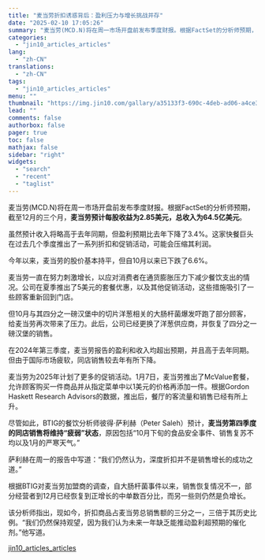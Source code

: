```yaml
---
title: "麦当劳折扣诱惑背后：盈利压力与增长挑战并存"
date: "2025-02-10 17:05:26"
summary: "麦当劳(MCD.N)将在周一市场开盘前发布季度财报。根据FactSet的分析师预期，截至12月的三个..."
categories:
  - "jin10_articles_articles"
lang:
  - "zh-CN"
translations:
  - "zh-CN"
tags:
  - "jin10_articles_articles"
menu: ""
thumbnail: "https://img.jin10.com/gallary/a35133f3-690c-4deb-ad06-a4ce3f60c368.png/lite"
lead: ""
comments: false
authorbox: false
pager: true
toc: false
mathjax: false
sidebar: "right"
widgets:
  - "search"
  - "recent"
  - "taglist"
---
```


麦当劳(MCD.N)将在周一市场开盘前发布季度财报。根据FactSet的分析师预期，截至12月的三个月，**麦当劳预计每股收益为2.85美元，总收入为64.5亿美元**。

虽然预计收入将略高于去年同期，但盈利预期比去年下降了3.4%。这家快餐巨头在过去几个季度推出了一系列折扣和促销活动，可能会压缩其利润。

今年以来，麦当劳的股价基本持平，但自10月以来已下跌了6.6%。

麦当劳一直在努力刺激增长，以应对消费者在通货膨胀压力下减少餐饮支出的情况。公司在夏季推出了5美元的套餐优惠，以及其他促销活动，这些措施吸引了一些顾客重新回到门店。

但10月与其四分之一磅汉堡中的切片洋葱相关的大肠杆菌爆发吓跑了部分顾客，给麦当劳再次带来了压力。此后，公司已经更换了洋葱供应商，并恢复了四分之一磅汉堡的销售。

在2024年第三季度，麦当劳报告的盈利和收入均超出预期，并且高于去年同期。但由于国际市场疲软，同店销售较去年有所下降。

麦当劳为2025年计划了更多的促销活动。1月7日，麦当劳推出了McValue套餐，允许顾客购买一件商品并从指定菜单中以1美元的价格再添加一件。根据Gordon Haskett Research Advisors的数据，推出后，餐厅的客流量和销售已经有所上升。

尽管如此，BTIG的餐饮分析师彼得·萨利赫（Peter Saleh）预计，**麦当劳第四季度的同店销售将维持“疲弱”状态**，原因包括“10月下旬的食品安全事件、销售复苏不均以及1月的严寒天气。”

萨利赫在周一的报告中写道：“我们仍然认为，深度折扣并不是销售增长的成功之道。”

根据BTIG对麦当劳加盟商的调查，自大肠杆菌事件以来，销售恢复情况不一，部分经营者到12月已经恢复到正增长的中单数百分比，而另一些则仍然是负增长。

该分析师指出，现如今，折扣商品占麦当劳总销售额的三分之一，三倍于其历史比例。“我们仍然保持观望，因为我们认为未来一年缺乏能推动盈利超预期的催化剂。”他写道。

[jin10_articles_articles](https://xnews.jin10.com/details/162392)
